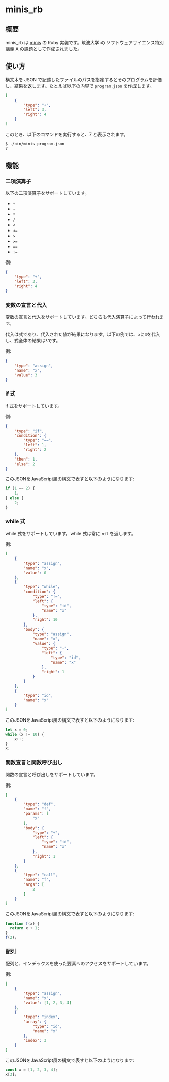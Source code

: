 # minis_rb

## 概要

minis_rb は [minis](https://github.com/kmizu/minis/tree/main/minis) の Ruby 実装です。筑波大学 の ソフトウェアサイエンス特別講義 A の課題として作成されました。

## 使い方

構文木を JSON で記述したファイルのパスを指定するとそのプログラムを評価し、結果を返します。たとえば以下の内容で `program.json` を作成します。

```json
[
    {
        "type": "+",
        "left": 3,
        "right": 4
    }
]
```

このとき、以下のコマンドを実行すると、7 と表示されます。

```sh
$ ./bin/minis program.json
7

```

## 機能

### 二項演算子

以下の二項演算子をサポートしています。

- `+`
- `-`
- `*`
- `/`
- `<`
- `<=`
- `>`
- `>=`
- `==`
- `!=`

例:

```json
{
    "type": "+",
    "left": 3,
    "right": 4
}
```

### 変数の宣言と代入

変数の宣言と代入をサポートしています。どちらも代入演算子によって行われます。

代入は式であり、代入された値が結果になります。以下の例では、`x`に`3`を代入し、式全体の結果は`3`です。

例:

```json
{
    "type": "assign",
    "name": "x",
    "value": 3
}
```

### if 式

if 式をサポートしています。

例:

```json
{
    "type": "if",
    "condition": {
        "type": "==",
        "left": 1,
        "right": 2
    },
    "then": 1,
    "else": 2
}
```

このJSONをJavaScript風の構文で表すと以下のようになります:

```js
if (1 == 2) {
    1;
} else {
    2;
}
```

### while 式

while 式をサポートしています。while 式は常に `nil` を返します。

例:

```json
[
    {
        "type": "assign",
        "name": "x",
        "value": 0
    },
    {
        "type": "while",
        "condition": {
            "type": "!=",
            "left": {
                "type": "id",
                "name": "x"
            },
            "right": 10
        },
        "body": {
            "type": "assign",
            "name": "x",
            "value": {
                "type": "+",
                "left": {
                    "type": "id",
                    "name": "x"
                },
                "right": 1
            }
        }
    },
    {
        "type": "id",
        "name": "x"
    }
]
```

このJSONをJavaScript風の構文で表すと以下のようになります:

```js
let x = 0;
while (x != 10) {
    x++;
}
x;
```

### 関数宣言と関数呼び出し

関数の宣言と呼び出しをサポートしています。

例:

```json
[
    {
        "type": "def",
        "name": "f",
        "params": [
            "x"
        ],
        "body": {
            "type": "+",
            "left": {
                "type": "id",
                "name": "x"
            },
            "right": 1
        }
    },
    {
        "type": "call",
        "name": "f",
        "args": [
            2
        ]
    }
]
```

このJSONをJavaScript風の構文で表すと以下のようになります:

```js
function f(x) {
  return x + 1;
}
f(2);
```

### 配列

配列と、インデックスを使った要素へのアクセスをサポートしています。

例:

```json
[
    {
        "type": "assign",
        "name": "x",
        "value": [1, 2, 3, 4]
    },
    {
        "type": "index",
        "array": {
            "type": "id",
            "name": "x"
        },
        "index": 3
    }
]
```

このJSONをJavaScript風の構文で表すと以下のようになります:

```js
const x = [1, 2, 3, 4];
x[3];
```
